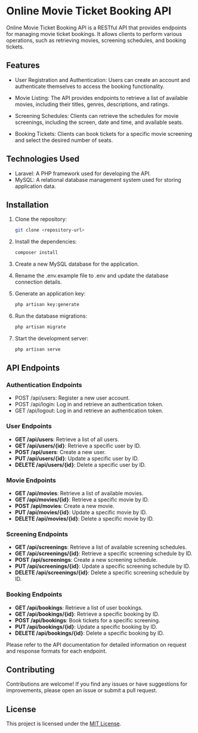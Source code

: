 # Online Movie Ticket Booking API

Online Movie Ticket Booking API is a RESTful API that provides endpoints for managing movie ticket bookings. It allows clients to perform various operations, such as retrieving movies, screening schedules, and booking tickets.

## Features

- User Registration and Authentication: Users can create an account and authenticate themselves to access the booking functionality.

- Movie Listing: The API provides endpoints to retrieve a list of available movies, including their titles, genres, descriptions, and ratings.

- Screening Schedules: Clients can retrieve the schedules for movie screenings, including the screen, date and time, and available seats.

- Booking Tickets: Clients can book tickets for a specific movie screening and select the desired number of seats.

## Technologies Used

- Laravel: A PHP framework used for developing the API.
- MySQL: A relational database management system used for storing application data.

## Installation

1. Clone the repository:

   ```bash
   git clone <repository-url>
2. Install the dependencies:

    ```bash
    composer install
3. Create a new MySQL database for the application.

4. Rename the .env.example file to .env and update the database connection details.

5. Generate an application key:
    ```bash
    php artisan key:generate
6. Run the database migrations:

    ```bash
    php artisan migrate
7. Start the development server:

    ```bash
    php artisan serve
## API Endpoints
### Authentication Endpoints
- POST /api/users: Register a new user account.
- POST /api/login: Log in and retrieve an authentication token.
- GET /api/logout: Log in and retrieve an authentication token.

### User Endpoints

- **GET /api/users**: Retrieve a list of all users.
- **GET /api/users/{id}**: Retrieve a specific user by ID.
- **POST /api/users**: Create a new user.
- **PUT /api/users/{id}**: Update a specific user by ID.
- **DELETE /api/users/{id}**: Delete a specific user by ID.

### Movie Endpoints

- **GET /api/movies**: Retrieve a list of available movies.
- **GET /api/movies/{id}**: Retrieve a specific movie by ID.
- **POST /api/movies**: Create a new movie.
- **PUT /api/movies/{id}**: Update a specific movie by ID.
- **DELETE /api/movies/{id}**: Delete a specific movie by ID.

### Screening Endpoints

- **GET /api/screenings**: Retrieve a list of available screening schedules.
- **GET /api/screenings/{id}**: Retrieve a specific screening schedule by ID.
- **POST /api/screenings**: Create a new screening schedule.
- **PUT /api/screenings/{id}**: Update a specific screening schedule by ID.
- **DELETE /api/screenings/{id}**: Delete a specific screening schedule by ID.

### Booking Endpoints

- **GET /api/bookings**: Retrieve a list of user bookings.
- **GET /api/bookings/{id}**: Retrieve a specific booking by ID.
- **POST /api/bookings**: Book tickets for a specific screening.
- **PUT /api/bookings/{id}**: Update a specific booking by ID.
- **DELETE /api/bookings/{id}**: Delete a specific booking by ID.

Please refer to the API documentation for detailed information on request and response formats for each endpoint.

## Contributing
Contributions are welcome! If you find any issues or have suggestions for improvements, please open an issue or submit a pull request.

## License
This project is licensed under the [MIT License](https://opensource.org/licenses/MIT).
